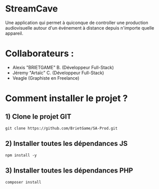 # StreamCave

Une application qui permet à quiconque de controller une production audiovisuelle autour d'un événement à distance depuis n'importe quelle appareil.


# Collaborateurs :

- Alexis "BRIETGAME" B. (Développeur Full-Stack)
- Jéremy "Artaïc" C. (Développeur Full-Stack)
- Veagle (Graphiste en Freelance)

# Comment installer le projet ?

## 1) Clone le projet GIT
``` 
git clone https://github.com/BrietGame/SA-Prod.git 
```
## 2) Installer toutes les dépendances JS
```
npm install -y
```
## 3) Installer toutes les dépendances PHP
```
composer install
```
